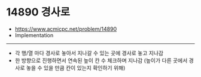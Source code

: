 # 14890 경사로

- https://www.acmicpc.net/problem/14890
- Implementation
---
- 각 행/열 마다 경사로 놓아서 지나갈 수 있는 곳에 경사로 놓고 지나감
- 한 방향으로 진행하면서 연속된 높이 칸 수 체크하며 지나감 (높이가 다른 곳에서 경사로 놓을 수 있을 만큼 칸이 있는지 확인하기 위해)
